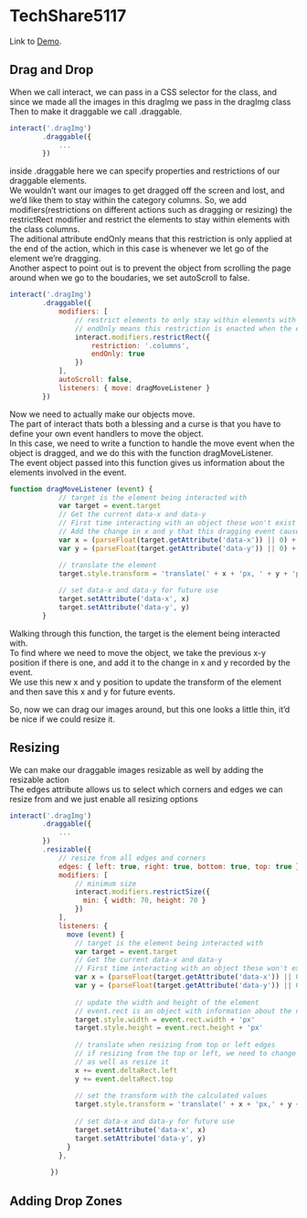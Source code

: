 # TechShare5117
Link to [Demo](https://youtube.com/).
## Drag and Drop
When we call interact, we can pass in a CSS selector for the class, and since we made all the images in this dragImg we pass in the dragImg class
Then to make it draggable we call .draggable.

```javascript
interact('.dragImg')
        .draggable({
            ...
        })
```
inside .draggable here we can specify properties and restrictions of our draggable elements.\
We wouldn’t want our images to get dragged off the screen and lost, and we’d like them to stay within the category columns. So, we add modifiers(restrictions on different actions such as dragging or resizing) the restrictRect modifier and restrict the elements to stay within elements with the class columns.\
The aditional attribute endOnly means that this restriction is only applied at the end of the action, which in this case is whenever we let go of the element we’re dragging.\
Another aspect to point out is to prevent the object from scrolling the page around when we go to the boudaries, we set autoScroll to false.

```javascript
interact('.dragImg')
        .draggable({
            modifiers: [
                // restrict elements to only stay within elements with the class columns
                // endOnly means this restriction is enacted when the event (ie. dragging) is done
                interact.modifiers.restrictRect({
                    restriction: '.columns',
                    endOnly: true
                })
            ],
            autoScroll: false,
            listeners: { move: dragMoveListener }
        })
```
Now we need to actually make our objects move.\
The part of interact thats both a blessing and a curse is that you have to define your own event handlers to move the object.\
In this case, we need to write a function to handle the move event when the object is dragged, and we do this with the function dragMoveListener.\
The event object passed into this function gives us information about the elements involved in the event.
```javascript
function dragMoveListener (event) {
            // target is the element being interacted with
            var target = event.target
            // Get the current data-x and data-y
            // First time interacting with an object these won't exist so we start with 0
            // Add the change in x and y that this dragging event caused
            var x = (parseFloat(target.getAttribute('data-x')) || 0) + event.dx
            var y = (parseFloat(target.getAttribute('data-y')) || 0) + event.dy

            // translate the element
            target.style.transform = 'translate(' + x + 'px, ' + y + 'px)'
        
            // set data-x and data-y for future use
            target.setAttribute('data-x', x)
            target.setAttribute('data-y', y)
        }
```
Walking through this function, the target is the element being interacted with.\
To find where we need to move the object, we take the previous x-y position if there is one, and add it to the change in x and y recorded by the event.\
We use this new x and y position to update the transform of the element and then save this x and y for future events.

So, now we can drag our images around, but this one looks a little thin, it’d be nice if we could resize it.
## Resizing
We can make our draggable images resizable as well by adding the resizable action\
The edges attribute allows us to select which corners and edges we can resize from and we just enable all resizing options
```javascript
interact('.dragImg')
        .draggable({
            ...
        })
        .resizable({
            // resize from all edges and corners
            edges: { left: true, right: true, bottom: true, top: true },
            modifiers: [      
                // minimum size
                interact.modifiers.restrictSize({
                  min: { width: 70, height: 70 }
                })
            ],
            listeners: {
              move (event) {
                // target is the element being interacted with
                var target = event.target
                // Get the current data-x and data-y
                // First time interacting with an object these won't exist so we start with 0
                var x = (parseFloat(target.getAttribute('data-x')) || 0)
                var y = (parseFloat(target.getAttribute('data-y')) || 0)
        
                // update the width and height of the element
                // event.rect is an object with information about the new dimensions
                target.style.width = event.rect.width + 'px'
                target.style.height = event.rect.height + 'px'
        
                // translate when resizing from top or left edges
                // if resizing from the top or left, we need to change where the top left corner of the element is
                // as well as resize it
                x += event.deltaRect.left
                y += event.deltaRect.top
        
                // set the transform with the calculated values
                target.style.transform = 'translate(' + x + 'px,' + y + 'px)'
        
                // set data-x and data-y for future use
                target.setAttribute('data-x', x)
                target.setAttribute('data-y', y)
              }
            },
            
          })
```
## Adding Drop Zones

